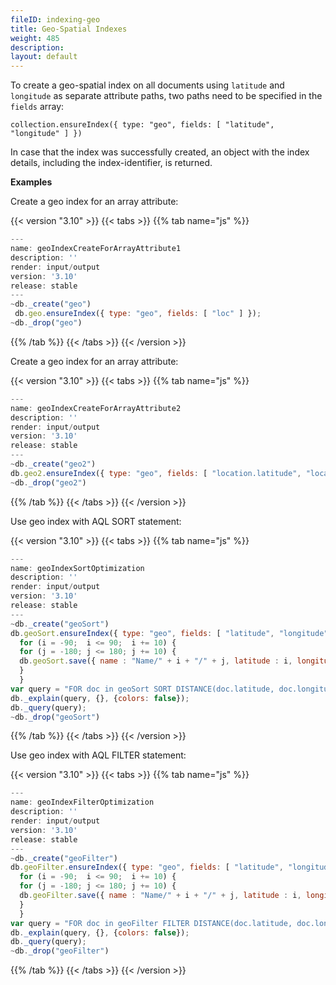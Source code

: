 ```yaml
---
fileID: indexing-geo
title: Geo-Spatial Indexes
weight: 485
description: 
layout: default
---
```

To create a geo-spatial index on all documents using `latitude` and `longitude`
as separate attribute paths, two paths need to be specified in the `fields`
array:

`collection.ensureIndex({ type: "geo", fields: [ "latitude", "longitude" ] })`

In case that the index was successfully created, an object with the index
details, including the index-identifier, is returned.

**Examples**

Create a geo index for an array attribute:


 {{< version "3.10" >}}
{{< tabs >}}
{{% tab name="js" %}}
```js
---
name: geoIndexCreateForArrayAttribute1
description: ''
render: input/output
version: '3.10'
release: stable
---
~db._create("geo")
 db.geo.ensureIndex({ type: "geo", fields: [ "loc" ] });
~db._drop("geo")
```
{{% /tab %}}
{{< /tabs >}}
{{< /version >}}
 



Create a geo index for an array attribute:


 {{< version "3.10" >}}
{{< tabs >}}
{{% tab name="js" %}}
```js
---
name: geoIndexCreateForArrayAttribute2
description: ''
render: input/output
version: '3.10'
release: stable
---
~db._create("geo2")
db.geo2.ensureIndex({ type: "geo", fields: [ "location.latitude", "location.longitude" ] });
~db._drop("geo2")
```
{{% /tab %}}
{{< /tabs >}}
{{< /version >}}
 



Use geo index with AQL SORT statement:


 {{< version "3.10" >}}
{{< tabs >}}
{{% tab name="js" %}}
```js
---
name: geoIndexSortOptimization
description: ''
render: input/output
version: '3.10'
release: stable
---
~db._create("geoSort")
db.geoSort.ensureIndex({ type: "geo", fields: [ "latitude", "longitude" ] });
  for (i = -90;  i <= 90;  i += 10) {
  for (j = -180; j <= 180; j += 10) {
  db.geoSort.save({ name : "Name/" + i + "/" + j, latitude : i, longitude : j });
  }
  }
var query = "FOR doc in geoSort SORT DISTANCE(doc.latitude, doc.longitude, 0, 0) LIMIT 5 RETURN doc"
db._explain(query, {}, {colors: false});
db._query(query);
~db._drop("geoSort")
```
{{% /tab %}}
{{< /tabs >}}
{{< /version >}}
 



Use geo index with AQL FILTER statement:


 {{< version "3.10" >}}
{{< tabs >}}
{{% tab name="js" %}}
```js
---
name: geoIndexFilterOptimization
description: ''
render: input/output
version: '3.10'
release: stable
---
~db._create("geoFilter")
db.geoFilter.ensureIndex({ type: "geo", fields: [ "latitude", "longitude" ] });
  for (i = -90;  i <= 90;  i += 10) {
  for (j = -180; j <= 180; j += 10) {
  db.geoFilter.save({ name : "Name/" + i + "/" + j, latitude : i, longitude : j });
  }
  }
var query = "FOR doc in geoFilter FILTER DISTANCE(doc.latitude, doc.longitude, 0, 0) < 2000 RETURN doc"
db._explain(query, {}, {colors: false});
db._query(query);
~db._drop("geoFilter")
```
{{% /tab %}}
{{< /tabs >}}
{{< /version >}}
 


